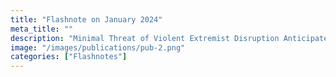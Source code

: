 ```yaml
---
title: "Flashnote on January 2024"
meta_title: ""
description: "Minimal Threat of Violent Extremist Disruption Anticipated in ​Bangladesh's January 7 Election"
image: "/images/publications/pub-2.png"
categories: ["Flashnotes"]
---
```

